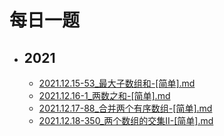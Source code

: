 # 每日一题

- ## **2021**
   - [2021.12.15-53_最大子数组和-[简单].md](/home/zzh/文档/learn/a-daily-exercise/algorithm/2021.12.15-53_最大子数组和-[简单].md)
   - [2021.12.16-1_两数之和-[简单].md](/home/zzh/文档/learn/a-daily-exercise/algorithm/2021.12.16-1_两数之和-[简单].md)
   - [2021.12.17-88_合并两个有序数组-[简单].md](/home/zzh/文档/learn/a-daily-exercise/algorithm/2021.12.17-88_合并两个有序数组-[简单].md)
   - [2021.12.18-350_两个数组的交集II-[简单].md](/home/zzh/文档/learn/a-daily-exercise/algorithm/2021.12.18-350_两个数组的交集II-[简单].md)

